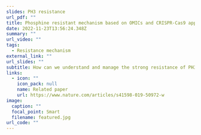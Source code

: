 ```yaml
---
slides: PH3 resistance
url_pdf: ""
title: Phosphine resistant mechanism based on OMICs and CRISPR-Cas9 approaches
date: 2022-11-23T13:56:24.348Z
summary: ""
url_video: ""
tags:
  - Resistance mechanism
external_link: ""
url_slides: ""
subtitle: How can we understand and manage the strong resistance of PH3?
links:
  - icon: ""
    icon_pack: null
    name: Related paper
    url: https://www.nature.com/articles/s41598-019-50972-w
image:
  caption: ""
  focal_point: Smart
  filename: featured.jpg
url_code: ""
---
```

